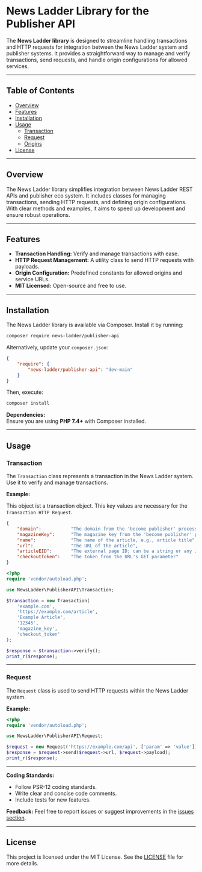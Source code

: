 
# News Ladder Library for the Publisher API

The **News Ladder library** is designed to streamline handling transactions and HTTP requests for 
integration between the News Ladder system and publisher systems. 
It provides a straightforward way to manage and verify transactions, send requests, and handle origin configurations for allowed services.

---

## Table of Contents

- [Overview](#overview)
- [Features](#features)
- [Installation](#installation)
- [Usage](#usage)
  - [Transaction](#transaction)
  - [Request](#request)
  - [Origins](#origins)
- [License](#license)

---

## Overview

The News Ladder library simplifies integration between News Ladder REST APIs and publisher eco system. 
It includes classes for managing transactions, sending HTTP requests, and defining origin configurations. 
With clear methods and examples, it aims to speed up development and ensure robust operations.

---

## Features

- **Transaction Handling:** Verify and manage transactions with ease.
- **HTTP Request Management:** A utility class to send HTTP requests with payloads.
- **Origin Configuration:** Predefined constants for allowed origins and service URLs.
- **MIT Licensed:** Open-source and free to use.

---

## Installation

The News Ladder library is available via Composer. Install it by running:

```bash
composer require news-ladder/publisher-api
```

Alternatively, update your `composer.json`:

```json
{
    "require": {
        "news-ladder/publisher-api": "dev-main"
    }
}
```

Then, execute:

```bash
composer install
```

**Dependencies:**  
Ensure you are using **PHP 7.4+** with Composer installed.

---

## Usage

### Transaction

The `Transaction` class represents a transaction in the News Ladder system. Use it to verify and manage transactions.

**Example:**

This object ist a transaction object.
This key values are necessary for the `Transaction HTTP Request`.

```json
{
    "domain":           "The domain from the 'become publisher' process",
    "magazineKey":      "The magazine key from the 'become publisher' process",
    "name":             "The name of the article, e.g., article title",
    "url":              "The URL of the article",
    "articleEID":       "The external page ID; can be a string or any identifier related to the article",
    "checkoutToken":    "The token from the URL's GET parameter"
}
```


```php
<?php
require 'vendor/autoload.php';

use NewsLadder\PublisherAPI\Transaction;

$transaction = new Transaction(
    'example.com',
    'https://example.com/article',
    'Example Article',
    '12345',
    'magazine_key',
    'checkout_token'
);

$response = $transaction->verify();
print_r($response);
```

---

### Request

The `Request` class is used to send HTTP requests within the News Ladder system.

**Example:**

```php
<?php
require 'vendor/autoload.php';

use NewsLadder\PublisherAPI\Request;

$request = new Request('https://example.com/api', ['param' => 'value']);
$response = $request->send($request->url, $request->payload);
print_r($response);
```

---

**Coding Standards:**
- Follow PSR-12 coding standards.
- Write clear and concise code comments.
- Include tests for new features.

**Feedback:**
Feel free to report issues or suggest improvements in the [issues section](#).

---

## License

This project is licensed under the MIT License. See the [LICENSE](LICENSE.md) file for more details.
